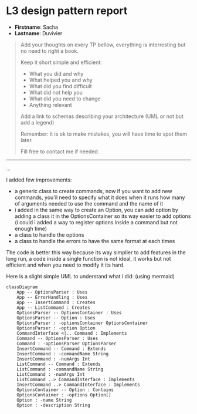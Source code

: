 # L3 design pattern report

- **Firstname**: Sacha
- **Lastname**: Duvivier


> Add your thoughts on every TP bellow, everything is interresting but no need to right a book.
>
> Keep it short simple and efficient:
>
> - What you did and why
> - What helped you and why
> - What did you find difficult
> - What did not help you
> - What did you need to change
> - Anything relevant
>
> Add a link to schemas describing your architecture (UML or not but add a legend)
>
> Remember: it is ok to make mistakes, you will have time to spot them later.
>
> Fill free to contact me if needed.

---
...

I added few improvements:
- a generic class to create commands, now if you want to add new commands, you'il need to specify what it does when it runs how many of arguments needed to use the command and the name of it
- i added in the same way to create an Option, you can add option by adding a class it in the OptionsContainer so its way easier to add options (i could i added a way to register options inside a command but not enough time)
- a class to handle the options
- a class to handle the errors to have the same format at each times

The code is better this way because its way simplier to add features in the long run,
a code inside a single function is not ideal, it works but not efficient and when you need to modify it its hard.


Here is a slight simple UML to understand what i did: (using mermaid)
```mermaid
classDiagram
    App -- OptionsParser : Uses
    App -- ErrorHandling : Uses
    App -- InsertCommand : Creates
    App -- ListCommand : Creates
    OptionsParser -- OptionsContainer : Uses
    OptionsParser -- Option : Uses
    OptionsParser : -optionsContainer OptionsContainer
    OptionsParser : -option Option
    CommandInterface <|.. Command : Implements
    Command -- OptionsParser : Uses
    Command : -optionsParser OptionsParser
    InsertCommand -- Command : Extends
    InsertCommand : -commandName String
    InsertCommand : -numArgs Int
    ListCommand -- Command : Extends
    ListCommand : -commandName String
    ListCommand : -numArgs Int
    ListCommand ..> CommandInterface : Implements
    InsertCommand ..> CommandInterface : Implements
    OptionsContainer -- Option : Contains
    OptionsContainer : -options Option[]
    Option : -name String
    Option : -description String
```